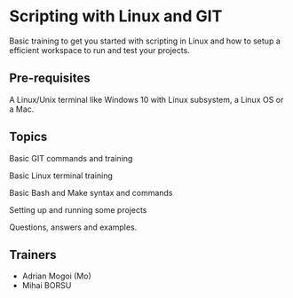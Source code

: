 # Scripting with Linux and GIT


Basic training to get you started with scripting in Linux and how to setup a efficient workspace to run and test your projects.

## Pre-requisites
A Linux/Unix terminal like Windows 10 with Linux subsystem, a Linux OS or a Mac.

## Topics

Basic GIT commands and training

Basic Linux terminal training

Basic Bash and Make syntax and commands

Setting up and running some projects

Questions, answers and examples.


## Trainers

- Adrian Mogoi (Mo)
- Mihai BORSU


